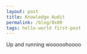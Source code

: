```yaml
---
layout: post
title: Knowledge Audit  
permalink: /blog/0x00
tags: hello-world first-post
---
```


Up and running wooooohoooo
